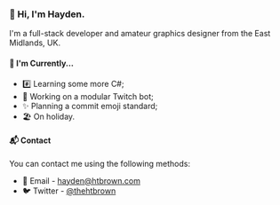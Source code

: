 ### 👋 Hi, I'm Hayden.

I'm a full-stack developer and amateur graphics designer from the East Midlands, UK.

#### 📌 I'm Currently...

- #️⃣ Learning some more C#;
- 🤖 Working on a modular Twitch bot;
- ✨ Planning a commit emoji standard;
- 🏖 On holiday.

#### 📬 Contact

You can contact me using the following methods:

- 📨 Email - hayden@htbrown.com
- 🐦 Twitter - [@thehtbrown](https://twitter.com/thehtbrown)
